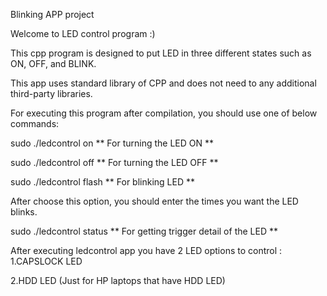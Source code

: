 Blinking APP project

Welcome to LED control program :)

This cpp program is designed to put LED in three different states such as ON, OFF, and BLINK.

This app uses standard library of CPP and does not need to any additional third-party libraries.

For executing this program after compilation, you should use one of below commands:

sudo ./ledcontrol on ** For turning the LED ON **

sudo ./ledcontrol off ** For turning the LED OFF **

sudo ./ledcontrol flash ** For blinking LED **

After choose this option, you should enter the times you want the LED blinks.

sudo ./ledcontrol status ** For getting trigger detail of the LED **


After executing ledcontrol app you have 2 LED options to control : 
  1.CAPSLOCK LED
  
  2.HDD LED (Just for HP laptops that have HDD LED)

